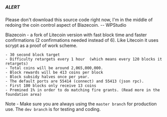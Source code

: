 ###
***ALERT***
###

Please don't download this source code right now, I'm in the middle of redoing the coin control aspect of Blazecoin.
-- WPStudio


Blazecoin - a fork of Litecoin version with fast block time and faster confirmations (2 confirmations needed instead of 6). Like Litecoin it uses scrypt as a proof of work scheme.

	- 30 second block target
	- Difficulty retargets every 1 hour  (which means every 120 blocks it retargets)
	- Total coins will be around 2,065,000,000.
	- Block rewards will be 413 coins per block
	- Block subsidy halves once per year.
	- The default ports are 55414 (connect) and 55413 (json rpc).
	- First 100 blocks only receive 13 coins
	- Premined 1% in order to do matching fire grants. (Read more in the foundation area)

Note - Make sure you are always using the `master branch` for production use.  The `dev branch` is for testing and coding.
